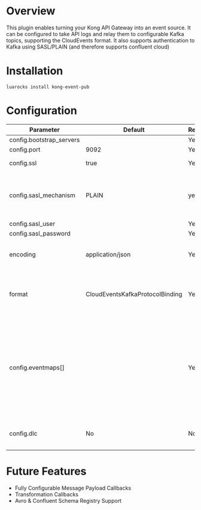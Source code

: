 # Overview

This plugin enables turning your Kong API Gateway into an event source. It can be configured to take API logs and relay them to configurable Kafka topics, supporting the CloudEvents format. It also supports authentication to Kafka using SASL/PLAIN (and therefore supports confluent cloud)

# Installation

```
luarocks install kong-event-pub
```

# Configuration

| Parameter | Default  | Required | description |
| --------- | -------- | -------- | ----------- |
| config.bootstrap_servers | | Yes | Kafka Bootstrap |
| config.port | 9092 | Yes | Kafka port |
| config.ssl | true | Yes | Whether SSL/TLS is enabled |
| config.sasl_mechanism | PLAIN | yes | Presently only PLAIN is supported; Support for Kerberos, SCRAM-SHA-512 coming up |
| config.sasl_user | | Yes | SASL Username |
| config.sasl_password | | Yes | SASL Password |
| encoding | application/json | Yes | Encoding of the data. Presently only JSON is supported; Avro will follow |
| format | CloudEventsKafkaProtocolBinding | Yes | Cloud events protocol binding. Defaults to Kafka; Other mechanisms maybe supported later | 
| config.eventmaps[] | | Yes | Array of destination inputs. Each takes the following parameters to perform event map matches; request_path_match, position, http_method, response_codes (array), destination_topic, key, data |
| config.dlc | No | No | A Dead-letter channel to send unmatched events to |

# Future Features

- Fully Configurable Message Payload Callbacks
- Transformation Callbacks
- Avro & Confluent Schema Registry Support


